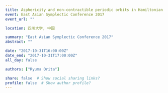 ```yaml
---
title: Asphericity and non-contractible periodic orbits in Hamiltonian dynamics
event: East Asian Symplectic Conference 2017
event_url: ""

location: 四川大学, 中国

summary: "East Asian Symplectic Conference 2017"
abstract: ""

date: "2017-10-31T16:00:00Z"
date_end: "2017-10-31T17:00:00Z"
all_day: false

authors: ["Ryuma Orita"]

share: false  # Show social sharing links?
profile: false  # Show author profile?
---
```

